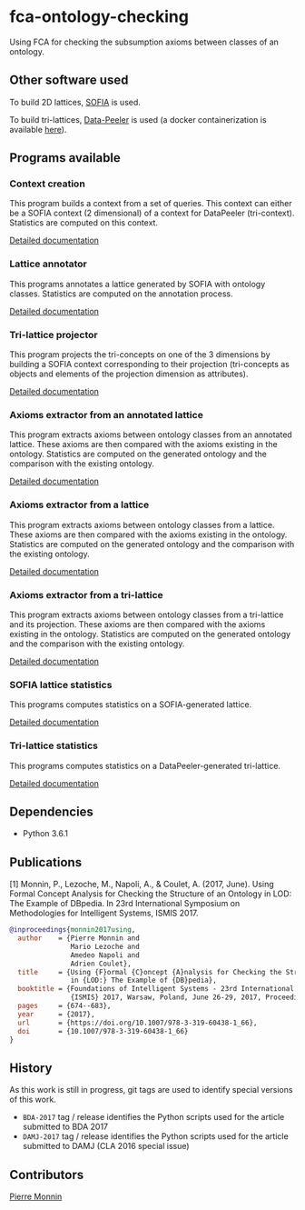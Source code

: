 # fca-ontology-checking

Using FCA for checking the subsumption axioms between classes of an ontology.

## Other software used

To build 2D lattices, [SOFIA](https://github.com/AlekseyBuzmakov/FCAPS) is used.

To build tri-lattices, [Data-Peeler](http://homepages.dcc.ufmg.br/~lcerf/fr/prototypes.html) is used (a docker 
containerization is available [here](https://github.com/pmonnin/datapeeler-docker)).

## Programs available

### Context creation

This program builds a context from a set of queries.
This context can either be a SOFIA context (2 dimensional) of a context for DataPeeler (tri-context). 
Statistics are computed on this context. 

[Detailed documentation](documentation/contextCreation.md)

### Lattice annotator

This programs annotates a lattice generated by SOFIA with ontology classes. Statistics are computed 
on the annotation process.

[Detailed documentation](documentation/latticeAnnotator.md)

### Tri-lattice projector

This program projects the tri-concepts on one of the 3 dimensions by building a SOFIA context corresponding 
to their projection (tri-concepts as objects and elements of the projection dimension as attributes).

[Detailed documentation](documentation/trilatticeProjector.md)

### Axioms extractor from an annotated lattice

This program extracts axioms between ontology classes from an annotated lattice. These axioms are then compared 
with the axioms existing in the ontology. Statistics are computed on the generated ontology and the comparison with 
the existing ontology.

[Detailed documentation](documentation/axiomsExtractorAnnLattice.md)

### Axioms extractor from a lattice

This program extracts axioms between ontology classes from a lattice. These axioms are then compared 
with the axioms existing in the ontology. Statistics are computed on the generated ontology and the comparison with 
the existing ontology.

[Detailed documentation](documentation/axiomsExtractorLattice.md)

### Axioms extractor from a tri-lattice

This program extracts axioms between ontology classes from a tri-lattice and its projection. These axioms are then 
compared with the axioms existing in the ontology. Statistics are computed on the generated ontology and the comparison 
with the existing ontology.

[Detailed documentation](documentation/axiomsExtractorTrilattice.md)

### SOFIA lattice statistics

This programs computes statistics on a SOFIA-generated lattice.

[Detailed documentation](documentation/sofiaLatticeStatistics.md)

### Tri-lattice statistics

This programs computes statistics on a DataPeeler-generated tri-lattice.

[Detailed documentation](documentation/trilatticeStatistics.md)

## Dependencies

* Python 3.6.1

## Publications

[1] Monnin, P., Lezoche, M., Napoli, A., & Coulet, A. (2017, June). 
Using Formal Concept Analysis for Checking the Structure of an Ontology in LOD: The Example of DBpedia. 
In 23rd International Symposium on Methodologies for Intelligent Systems, ISMIS 2017.

```bibtex
@inproceedings{monnin2017using,
  author    = {Pierre Monnin and
               Mario Lezoche and
               Amedeo Napoli and
               Adrien Coulet},
  title     = {Using {F}ormal {C}oncept {A}nalysis for Checking the Structure of an Ontology
               in {LOD:} The Example of {DB}pedia},
  booktitle = {Foundations of Intelligent Systems - 23rd International Symposium,
               {ISMIS} 2017, Warsaw, Poland, June 26-29, 2017, Proceedings},
  pages     = {674--683},
  year      = {2017},
  url       = {https://doi.org/10.1007/978-3-319-60438-1_66},
  doi       = {10.1007/978-3-319-60438-1_66}
}
```

## History

As this work is still in progress, git tags are used to identify special versions of this work.

* ``BDA-2017`` tag / release identifies the Python scripts used for the article submitted to BDA 2017
* ``DAMJ-2017`` tag / release identifies the Python scripts used for the article submitted to DAMJ (CLA 2016 
special issue)

## Contributors

[Pierre Monnin](https://pmonnin.github.io/)
